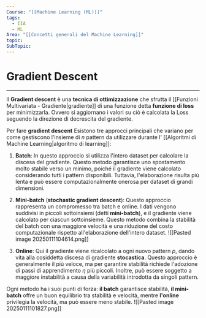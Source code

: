 ```yaml
---
Course: "[[Machine Learning (ML)]]"
tags:
  - IIA
  - ML
Area: "[[Concetti generali del Machine Learning]]"
topic: 
SubTopic:
---
```

# Gradient Descent
---
Il __Gradient descent__ è una __tecnica di ottimizzazione__ che sfrutta il [[Funzioni Multivariata - Gradiente|gradiente]] di una funzione detta __funzione di loss__ per minimizzarla. 
Ovvero si aggiornano i valori su ciò è calcolata la Loss seguendo la direzione di decrescita del gradiente.



Per fare __gradient descent__ Esistono tre approcci principali che variano per come gestiscono l'insieme di  $n$ pattern da utilizzare durante l' [[Algoritmi di Machine Learning|algoritmo di learning]]:

1. __Batch__: In questo approccio si utilizza l'intero dataset per calcolare la discesa del gradiente. Questo metodo garantisce uno spostamento molto stabile verso un minimo, poiché il gradiente viene calcolato considerando tutti i pattern disponibili. Tuttavia, l'elaborazione risulta più lenta e può essere computazionalmente onerosa per dataset di grandi dimensioni.
2. __Mini-batch__ (__stochastic gradient descent__): Questo approccio rappresenta un compromesso tra batch e online. I dati vengono suddivisi in piccoli sottoinsiemi (detti __mini-batch__), e il gradiente viene calcolato per ciascun sottoinsieme. Questo metodo combina la stabilità del batch con una maggiore velocità e una riduzione del costo computazionale rispetto all'elaborazione dell'intero dataset.
   ![[Pasted image 20250111104614.png]]

3. __Online__: Qui il gradiente viene ricalcolato a ogni nuovo pattern $p$, dando vita alla cosiddetta discesa di gradiente __stocastica__. Questo approccio è generalmente il più veloce, ma per garantire stabilità richiede l'adozione di passi di apprendimento $\eta$ più piccoli. Inoltre, può essere soggetto a maggiore instabilità a causa della variabilità introdotta da singoli pattern.

Ogni metodo ha i suoi punti di forza: __il batch__ garantisce stabilità, __il mini-batch__ offre un buon equilibrio tra stabilità e velocità, mentre __l'online__ privilegia la velocità, ma può essere meno stabile.
![[Pasted image 20250111101827.png]]
	  
